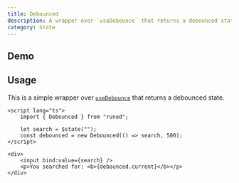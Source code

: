 ```yaml
---
title: Debounced
description: A wrapper over `useDebounce` that returns a debounced state.
category: State
---
```


<script>
import Demo from '$lib/components/demos/debounced.svelte';
</script>

## Demo

<Demo />

## Usage

This is a simple wrapper over [`useDebounce`](https://runed.dev/docs/utilities/use-debounce) that
returns a debounced state.

```svelte
<script lang="ts">
	import { Debounced } from "runed";

	let search = $state("");
	const debounced = new Debounced(() => search, 500);
</script>

<div>
	<input bind:value={search} />
	<p>You searched for: <b>{debounced.current}</b></p>
</div>
```

